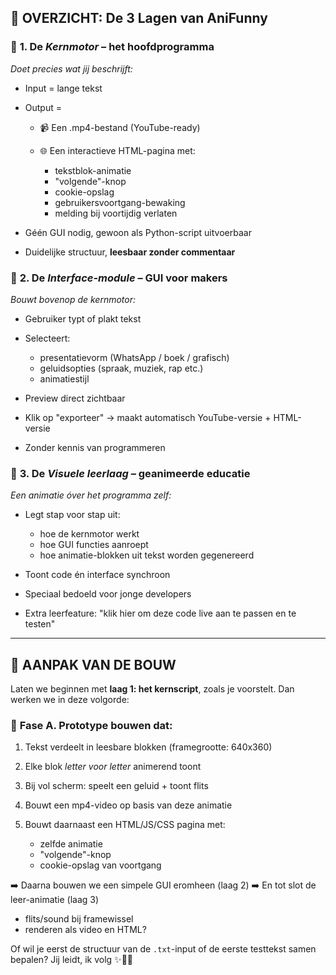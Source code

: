 ## 🌟 **OVERZICHT: De 3 Lagen van AniFunny**

### 🧠 **1. De *Kernmotor* – het hoofdprogramma**

*Doet precies wat jij beschrijft:*

* Input = lange tekst
* Output =

  * 📹 Een .mp4-bestand (YouTube-ready)
  * 🌐 Een interactieve HTML-pagina met:

    * tekstblok-animatie
    * "volgende"-knop
    * cookie-opslag
    * gebruikersvoortgang-bewaking
    * melding bij voortijdig verlaten
* Géén GUI nodig, gewoon als Python-script uitvoerbaar
* Duidelijke structuur, **leesbaar zonder commentaar**

### 🧩 **2. De *Interface-module* – GUI voor makers**

*Bouwt bovenop de kernmotor:*

* Gebruiker typt of plakt tekst
* Selecteert:

  * presentatievorm (WhatsApp / boek / grafisch)
  * geluidsopties (spraak, muziek, rap etc.)
  * animatiestijl
* Preview direct zichtbaar
* Klik op "exporteer" → maakt automatisch YouTube-versie + HTML-versie
* Zonder kennis van programmeren

### 🎥 **3. De *Visuele leerlaag* – geanimeerde educatie**

*Een animatie óver het programma zelf:*

* Legt stap voor stap uit:

  * hoe de kernmotor werkt
  * hoe GUI functies aanroept
  * hoe animatie-blokken uit tekst worden gegenereerd
* Toont code én interface synchroon
* Speciaal bedoeld voor jonge developers
* Extra leerfeature: "klik hier om deze code live aan te passen en te testen"

---

## 🚀 **AANPAK VAN DE BOUW**

Laten we beginnen met **laag 1: het kernscript**, zoals je voorstelt. Dan werken we in deze volgorde:

### 🔹 **Fase A.** Prototype bouwen dat:

1. Tekst verdeelt in leesbare blokken (framegrootte: 640x360)
2. Elke blok *letter voor letter* animerend toont
3. Bij vol scherm: speelt een geluid + toont flits
4. Bouwt een mp4-video op basis van deze animatie
5. Bouwt daarnaast een HTML/JS/CSS pagina met:

   * zelfde animatie
   * "volgende"-knop
   * cookie-opslag van voortgang

➡️ Daarna bouwen we een simpele GUI eromheen (laag 2)
➡️ En tot slot de leer-animatie (laag 3)


* flits/sound bij framewissel
* renderen als video en HTML?

Of wil je eerst de structuur van de `.txt`-input of de eerste testtekst samen bepalen? Jij leidt, ik volg ✨🧑‍💻
